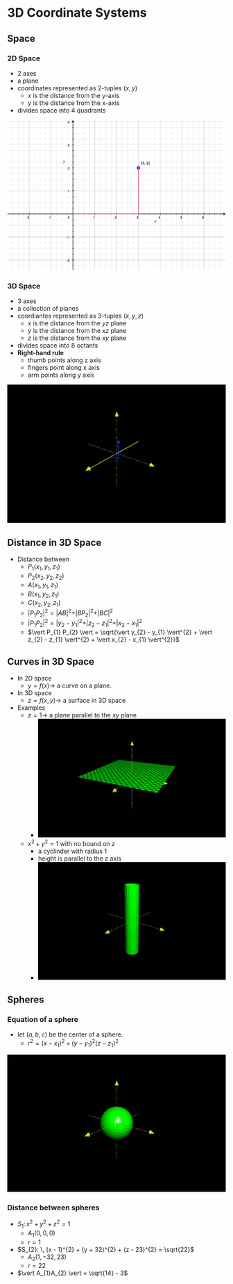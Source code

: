 # 3D Coordinate Systems
## Space

### 2D Space
- 2 axes
- a plane
- coordinates represented as 2-tuples $(x, y)$
	- $x$ is the distance from the y-axis
	- $y$ is the distance from the x-axis
- divides space into 4 quadrants

![Point on a plane](./figures/cartesian.jpg)

### 3D Space
- 3 axes
- a collection of planes
- coordiantes represented as 3-tuples $(x, y, z)$
	- $x$ is the distance from the $yz$ plane
	- $y$ is the distance from the $xz$ plane
	- $z$ is the distance from the $xy$ plane
- divides space into 8 octants
- **Right-hand rule**
	- thumb points along z axis
	- fingers point along x axis
	- arm points along y axis

![Point in 3D space](./figures/3d-point.jpg)

## Distance in 3D Space
- Distance between
	- $P_{1}(x_{1}, y_{1}, z_{1})$
	- $P_{2}(x_{2}, y_{2}, z_{2})$
	- $A(x_{1}, y_{1}, z_{1})$
	- $B(x_{1}, y_{2}, z_{1})$
	- $C(x_{2}, y_{2}, z_{1})$
	- $\vert P_{1} P_{2} \vert^{2} = \vert AB \vert^{2} + \vert BP_{2} \vert^{2} + \vert BC \vert^{2}$
	- $\vert P_{1} P_{2} \vert^{2} = \vert y_{2} - y_{1} \vert^{2} + \vert z_{2} - z_{1} \vert^{2} + \vert x_{2} - x_{1} \vert^{2}$
	- $\vert P_{1} P_{2} \vert = \sqrt{\vert y_{2} - y_{1} \vert^{2} + \vert z_{2} - z_{1} \vert^{2} + \vert x_{2} - x_{1} \vert^{2}}$

## Curves in 3D Space
- In 2D space
	- $y = f(x) \to$ a curve on a plane.
- In 3D space
	- $z = f(x, y) \to$ a surface in 3D space
- Examples
	- $z = 1 \to$ a plane parallel to the $xy$ plane
		- ![Plane in space](./figures/plane.jpg)
	- $x^{2} + y^{2} = 1$ with no bound on $z$
		- a cyclinder with radius 1
		- height is parallel to the z axis
		- ![Cyclinder in space](./figures/cylinder.jpg)

## Spheres

### Equation of a sphere

- let $(a, b, c)$ be the center of a sphere.
	- $r^{2} = (x - x_{1})^{2} + (y - y_{1})^{2} (z - z_{1})^{2}$

![Sphere in space](./figures/sphere.jpg)

### Distance between spheres

- $S_{1}: \, x^{2} + y^{2} + z^{2} = 1$
	- $A_{1}(0, 0, 0)$
	- $r = 1$
- $S_{2}: \, (x - 1)^{2} + (y + 32)^{2} + (z - 23)^{2} = \sqrt{22}$
	- $A_{2}(1, -32, 23)$
	- $r = 22$
- $\vert A_{1}A_{2} \vert = \sqrt{14} - 3$